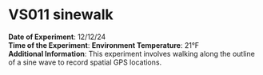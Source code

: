 # VS011 sinewalk

**Date of Experiment**: 12/12/24  
**Time of the Experiment**: 
**Environment Temperature**: 21°F  
**Additional Information**: This experiment involves walking along the outline of a sine wave to record spatial GPS locations.
